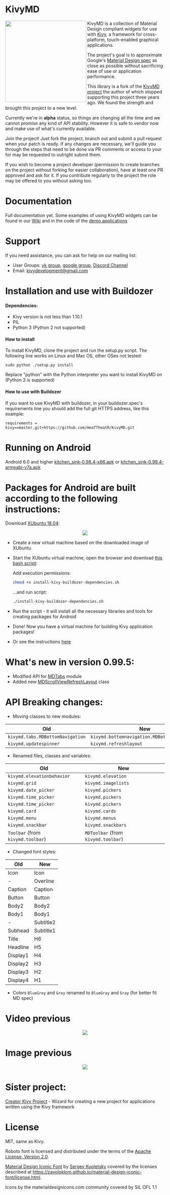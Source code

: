 KivyMD
======

<img align="left" height="256" src="https://github.com/HeaTTheatR/KivyMD/blob/master/kivymd/images/kivy-logo-white-512.png"/>

KivyMD is a collection of Material Design compliant widgets for use with [Kivy](http://kivy.org), a framework for cross-platform, touch-enabled graphical applications.

The project's goal is to approximate Google's [Material Design spec](https://www.google.com/design/spec/material-design/introduction.html) as close as possible without sacrificing ease of use or application performance.

This library is a fork of the [KivyMD project](https://gitlab.com/kivymd/KivyMD) the author of which stopped supporting this project three years ago. We found the strength and brought this project to a new level.

Currently we're in **alpha** status, so things are changing all the time and we cannot promise any kind of API stability. However it is safe to vendor now and make use of what's currently available.

Join the project! Just fork the project, branch out and submit a pull request when your patch is ready. If any changes are necessary, we'll guide you through the steps that need to be done via PR comments or access to your for may be requested to outright submit them.

If you wish to become a project developer (permission to create branches on the project without forking for easier collaboration), have at least one PR approved and ask for it. If you contribute regularly to the project the role may be offered to you without asking too.

Documentation
=============

Full documentation yet. Some examples of using KivyMD widgets can be found in our [Wiki](https://github.com/HeaTTheatR/KivyMD/wiki) and in the code of the [demo applications](https://github.com/HeaTTheatR/KivyMD/tree/master/demos/kitchen_sink/demo_apps)

Support
=======
If you need assistance, you can ask for help on our mailing list:

* User Groups: [vk group](https://vk.com/kivy_development), [google group](https://groups.google.com/forum/#!categories/kivymd-users-support), [Discord Channel](https://discord.gg/TegSJDD)
* Email: kivydevelopment@gmail.com


Installation and use with Buildozer
===================================

#### Dependencies:
* Kivy version is not less than 1.10.1
* PIL
* Python 3 (Python 2 not supported)

#### How to install

To install KivyMD, clone the project and run the setup.py script. The following line works on Linux and Mac OS, other OSes not tested:

    sudo python ./setup.py install

Replace "python" with the Python interpreter you want to install KivyMD on (Python 3 is supported)


#### How to use with Buildozer

If you want to use KivyMD with buildozer, in your buildozer.spec's requirements line you should add the full git HTTPS address, like this example:

    requirements = kivy==master,git+https://github.com/HeaTTheatR/KivyMD.git

Running on Android
==================
Android 6.0 and higher [kitchen_sink-0.98.4-x86.apk](https://github.com/HeaTTheatR/KivyMD-data/tree/master/bin/x86) or [kitchen_sink-0.98.4-armeabi-v7a.apk](https://github.com/HeaTTheatR/KivyMD-data/tree/master/bin/armeabi-v7a)

<a id=“anchor”>Packages for Android are built according to the following instructions:</a>
=======================================================================

Download [XUbuntu 18.04](https://xubuntu.org/release/18-04/):

<p align="center">
    <a href="https://xubuntu.org/release/18-04/"><img src="https://github.com/HeaTTheatR/KivyMD-data/blob/master/gallery/XUBUNTU.png"></a>
</p>

* Create a new virtual machine based on the downloaded image of XUbuntu
* Start the XUbuntu virtual machine, open the browser and download [this bash script](https://github.com/HeaTTheatR/KivyMD-data/blob/master/install-kivy-buildozer-dependencies.sh):

    Add execution permissions:
    ```bash
    chmod +x install-kivy-buildozer-dependencies.sh
    ```
    ...and run script:

    ```bash
    ./install-kivy-buildozer-dependencies.sh
    ```

* Run the script - it will install all the necessary libraries and tools for creating packages for Android
* Done! Now you have a virtual machine for building Kivy application packages!
* Or see the instructions [here](https://github.com/zaemiel/kivy-buildozer-installer)

What's new in version 0.99.5:
============================
* Modified API for [MDTabs](https://github.com/HeaTTheatR/KivyMD/wiki/MDTabs) module
* Added new [MDScrollViewRefreshLayout](https://github.com/HeaTTheatR/KivyMD/wiki/MDScrollViewRefreshLayout) class

API Breaking changes:
=====================
* Moving classes to new modules:

| Old                                                  | New                                                |
|------------------------------------------------------|----------------------------------------------------|
| `kivymd.tabs.MDBottomNavigation`                     | `kivymd.bottomnavigation.MDBottomNavigation`       |
| `kivymd.updatespinner`                               | `kivymd.refreshlayout`                             |

* Renamed files, classes and variables:

| Old                                                  | New                                 |
|------------------------------------------------------|-------------------------------------|
| `kivymd.elevationbehavior`                           | `kivymd.elevation`                  |
| `kivymd.grid`                                        | `kivymd.imagelists`                 |
| `kivymd.date_picker`                                 | `kivymd.pickers`                    |
| `kivymd.time_picker`                                 | `kivymd.pickers`                    |
| `kivymd.time_picker`                                 | `kivymd.pickers`                    |
| `kivymd.card`                                        | `kivymd.cards`                      |
| `kivymd.menu`                                        | `kivymd.menus`                      |
| `kivymd.snackbar`                                    | `kivymd.snackbars`                  |
| `Toolbar` (from `kivymd.toolbar`)                    | `MDToolbar` (from `kivymd.toolbar`) |

* Changed font styles:

| Old      | New       |
|----------|-----------|
| Icon     | Icon      |
| -        | Overline  |
| Caption  | Caption   |
| Button   | Button    |
| Body2    | Body2     |
| Body1    | Body1     |
| -        | Subtitle2 |
| Subhead  | Subtitle1 |
| Title    | H6        |
| Headline | H5        |
| Display1 | H4        |
| Display2 | H3        |
| Display3 | H2        |
| Display4 | H1        |

* Colors `BlueGrey` and `Grey` renamed to `BlueGray` and `Gray` (for better fit MD spec)


Video previous
==============
<p align="center">
    <a href="https://www.youtube.com/watch?v=oOTdQ-FHeSw&t=4s"><img src="https://github.com/HeaTTheatR/KivyMD-data/blob/master/gallery/prevideo.png"></a>
</p>

Image previous
==============
<p align="center">
    <img src="https://github.com/HeaTTheatR/KivyMD-data/blob/master/gallery/previous.png">
</p>

Sister project:
==============

[Creator Kivy Project](https://github.com/HeaTTheatR/CreatorKivyProject) - Wizard for creating a new project for applications written using the Kivy framework

License
=======

MIT, same as Kivy.

Roboto font is licensed and distributed under the terms of the [Apache License, Version 2.0](https://www.apache.org/licenses/LICENSE-2.0).

[Material Design Iconic Font](https://github.com/zavoloklom/material-design-iconic-font) by [Sergey Kupletsky](https://twitter.com/zavoloklom) covered by the licenses described at https://zavoloklom.github.io/material-design-iconic-font/license.html.

Icons by the materialdesignicons.com community covered by SIL OFL 1.1
